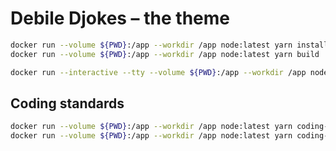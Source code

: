 # Debile Djokes – the theme

```sh
docker run --volume ${PWD}:/app --workdir /app node:latest yarn install
docker run --volume ${PWD}:/app --workdir /app node:latest yarn build
```

```sh
docker run --interactive --tty --volume ${PWD}:/app --workdir /app node:latest yarn watch
```

## Coding standards

```sh
docker run --volume ${PWD}:/app --workdir /app node:latest yarn coding-standards-check
docker run --volume ${PWD}:/app --workdir /app node:latest yarn coding-standards-apply
```
